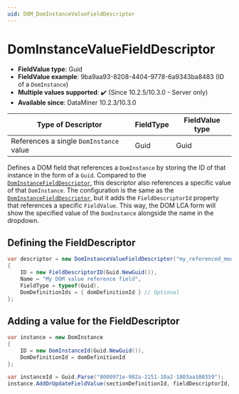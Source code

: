 ```yaml
---
uid: DOM_DomInstanceValueFieldDescriptor
---
```


# DomInstanceValueFieldDescriptor

- **FieldValue type**: Guid
- **FieldValue example**: 9ba9aa93-8208-4404-9778-6a9343ba8483 (ID of a `DomInstance`)
- **Multiple values supported**: :heavy_check_mark: (Since 10.2.5/10.3.0 - Server only)<!-- RN 32904 -->
- **Available since**: DataMiner 10.2.3/10.3.0

| Type of Descriptor | FieldType | FieldValue type |
|--------------------|-----------|-----------------|
| References a single `DomInstance` value | Guid | Guid |

Defines a DOM field that references a `DomInstance` by storing the ID of that instance in the form of a `Guid`. Compared to the [`DomInstanceFieldDescriptor`](xref:DOM_DomInstanceFieldDescriptor), this descriptor also references a specific value of that `DomInstance`. The configuration is the same as the [`DomInstanceFieldDescriptor`](xref:DOM_DomInstanceFieldDescriptor), but it adds the `FieldDescriptorId` property that references a specific `FieldValue`. This way, the DOM LCA form will show the specified value of the `DomInstance` alongside the name in the dropdown.

## Defining the FieldDescriptor

```csharp
var descriptor = new DomInstanceValueFieldDescriptor("my_referenced_module", fieldDescriptorId)
{
    ID = new FieldDescriptorID(Guid.NewGuid()),
    Name = "My DOM value reference field",
    FieldType = typeof(Guid),
    DomDefinitionIds = { domDefinitionId } // Optional
};
```

## Adding a value for the FieldDescriptor

```csharp
var instance = new DomInstance 
{        
    ID = new DomInstanceId(Guid.NewGuid()),
    DomDefinitionId = domDefinitionId
};

var instanceId = Guid.Parse("8000971e-982a-2151-10a2-1803aa100359");
instance.AddOrUpdateFieldValue(sectionDefinitionId, fieldDescriptorId, instanceId);
```
